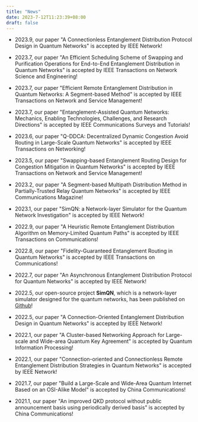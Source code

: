 ```yaml
---
title: "News"
date: 2023-7-12T11:23:39+08:00
draft: false
---
```

 * 2023.9, our paper "A Connectionless Entanglement Distribution Protocol Design in Quantum Networks" is accepted by IEEE Network!
   
 * 2023.7, our paper "An Efficient Scheduling Scheme of Swapping and Purification Operations for End-to-End Entanglement Distribution in Quantum Networks" is accepted by IEEE Transactions on Network Science and Engineering!
  
 * 2023.7, our paper "Efficient Remote Entanglement Distribution in Quantum Networks: A Segment-based Method" is accepted by IEEE Transactions on Network and Service Management!
  
 * 2023.7, our paper "Entanglement-Assisted Quantum Networks: Mechanics, Enabling Technologies, Challenges, and Research Directions" is accepted by IEEE Communications Surveys and Tutorials!
   
 * 2023.6, our paper "Q-DDCA: Decentralized Dynamic Congestion Avoid Routing in Large-Scale Quantum Networks" is accepted by IEEE Transactions on Networking!
   
 * 2023.5, our paper "Swapping-based Entanglement Routing Design for Congestion Mitigation in Quantum Networks" is accepted by IEEE Transactions on Network and Service Management!
    
 * 2023.2, our paper "A Segment-based Multipath Distribution Method in Partially-Trusted Relay Quantum Networks" is accepted by IEEE Communications Magazine!
  
 * 2023.1, our paper "SimQN: a Network-layer Simulator for the Quantum Network Investigation" is accepted by IEEE Network!
    
 * 2022.9, our paper "A Heuristic Remote Entanglement Distribution Algorithm on Memory-Limited Quantum Paths" is accepted by IEEE Transactions on Communications!
 
 * 2022.8, our paper "Fidelity-Guaranteed Entanglement Routing in Quantum Networks" is accepted by IEEE Transactions on Communications!

 * 2022.7, our paper "An Asynchronous Entanglement Distribution Protocol for Quantum Networks" is accepted by IEEE Network!
  
 * 2022.5, our open-source project **SimQN**, which is a network-layer simulator designed for the quantum networks, has been published on [Github](https://github.com/ertuil/SimQN)!
  
 * 2022.5, our paper "A Connection-Oriented Entanglement Distribution Design in Quantum Networks" is accepted by IEEE Network!
 
 * 2022.1, our paper "A Cluster-based Networking Approach for Large-scale and Wide-area Quantum Key Agreement" is accepted by Quantum Information Processing!
    
 * 2022.1, our paper "Connection-oriented and Connectionless Remote Entanglement Distribution Strategies in Quantum Networks" is accepted by IEEE Network!
   
 * 2021.7, our paper "Build a Large-Scale and Wide-Area Quantum Internet Based on an OSI-Alike Model" is accepted by China Communications!
   
 * 2021.1, our paper "An improved QKD protocol without public announcement basis using periodically derived basis" is accepted by China Communications!
